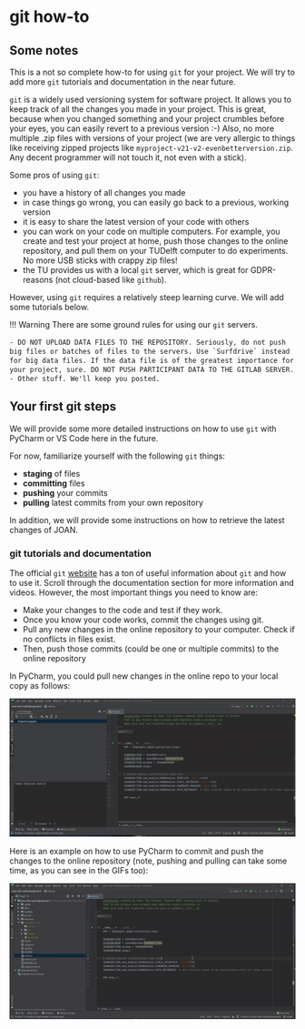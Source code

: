 # git how-to

## Some notes
This is a not so complete how-to for using `git` for your project. We will try to add more `git` tutorials and documentation in the near future.

`git` is a widely used versioning system for software project. It allows you to keep track of all the changes you made in your project. This is great, because when you changed something and your project crumbles before your eyes, you can easily revert to a previous version :-) Also, no more multiple .zip files with versions of your project (we are very allergic to things like receiving zipped projects like `myproject-v21-v2-evenbetterversion.zip`. Any decent programmer will not touch it, not even with a stick).

Some pros of using `git`:

- you have a history of all changes you made
- in case things go wrong, you can easily go back to a previous, working version
- it is easy to share the latest version of your code with others
- you can work on your code on multiple computers. For example, you create and test your project at home, push those changes to the online repository, and pull them on your TUDelft computer to do experiments. No more USB sticks with crappy zip files! 
- the TU provides us with a local `git` server, which is great for GDPR-reasons (not cloud-based like `github`).

However, using `git` requires a relatively steep learning curve. We will add some tutorials below. 

!!! Warning
    There are some ground rules for using our `git` servers. 

    - DO NOT UPLOAD DATA FILES TO THE REPOSITORY. Seriously, do not push big files or batches of files to the servers. Use `Surfdrive` instead for big data files. If the data file is of the greatest importance for your project, sure. DO NOT PUSH PARTICIPANT DATA TO THE GITLAB SERVER.
    - Other stuff. We'll keep you posted.

## Your first git steps

We will provide some more detailed instructions on how to use `git` with PyCharm or VS Code here in the future. 

For now, familiarize yourself with the following `git` things:

- __staging__ of files
- __committing__ files
- __pushing__ your commits
- __pulling__ latest commits from your own repository

In addition, we will provide some instructions on how to retrieve the latest changes of JOAN. 

### git tutorials and documentation

The official `git` [website](https://git-scm.com/doc) has a ton of useful information about `git` and how to use it. Scroll through the documentation section for more information and videos. However, the most important things you need to know are:

- Make your changes to the code and test if they work.
- Once you know your code works, commit the changes using git. 
- Pull any new changes in the online repository to your computer. Check if no conflicts in files exist.
- Then, push those commits (could be one or multiple commits) to the online repository

In PyCharm, you could pull new changes in the online repo to your local copy as follows:

![pull-pycharm](gifs/pull-own-repo.gif)

Here is an example on how to use PyCharm to commit and push the changes to the online repository (note, pushing and pulling can take some time, as you can see in the GIFs too):

![commit-push-pycharm](gifs/commit-push.gif)